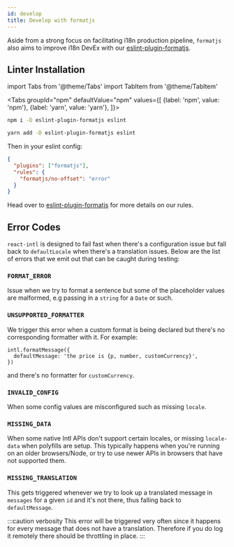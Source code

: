 ```yaml
---
id: develop
title: Develop with formatjs
---
```


Aside from a strong focus on facilitating i18n production pipeline, `formatjs` also aims to improve i18n DevEx with our [eslint-plugin-formatjs](../tooling/linter.md).

## Linter Installation

import Tabs from '@theme/Tabs' import TabItem from '@theme/TabItem'

<Tabs
groupId="npm"
defaultValue="npm"
values={[
{label: 'npm', value: 'npm'},
{label: 'yarn', value: 'yarn'},
]}>
<TabItem value="npm">

```sh
npm i -D eslint-plugin-formatjs eslint
```

</TabItem>
<TabItem value="yarn">

```sh
yarn add -D eslint-plugin-formatjs eslint
```

</TabItem>
</Tabs>

Then in your eslint config:

```json
{
  "plugins": ["formatjs"],
  "rules": {
    "formatjs/no-offset": "error"
  }
}
```

Head over to [eslint-plugin-formatjs](../tooling/linter.md) for more details on our rules.

## Error Codes

`react-intl` is designed to fail fast when there's a configuration issue but fall back to `defaultLocale` when there's a translation issues. Below are the list of errors that we emit out that can be caught during testing:

### `FORMAT_ERROR`

Issue when we try to format a sentence but some of the placeholder values are malformed, e.g passing in a `string` for a `Date` or such.

### `UNSUPPORTED_FORMATTER`

We trigger this error when a custom format is being declared but there's no corresponding formatter with it. For example:

```tsx
intl.formatMessage({
  defaultMessage: 'the price is {p, number, customCurrency}',
})
```

and there's no formatter for `customCurrency`.

### `INVALID_CONFIG`

When some config values are misconfigured such as missing `locale`.

### `MISSING_DATA`

When some native Intl APIs don't support certain locales, or missing `locale-data` when polyfills are setup. This typically happens when you're running on an older browsers/Node, or try to use newer APIs in browsers that have not supported them.

### `MISSING_TRANSLATION`

This gets triggered whenever we try to look up a translated message in `messages` for a given `id` and it's not there, thus falling back to `defaultMessage`.

:::caution verbosity This error will be triggered very often since it happens for every message that does not have a translation. Therefore if you do log it remotely there should be throttling in place. :::
